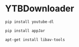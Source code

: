 # YTBDownloader

```sh
pip install youtube-dl
```
```sh
pip install appJar
```

```sh
apt-get install libav-tools
```
